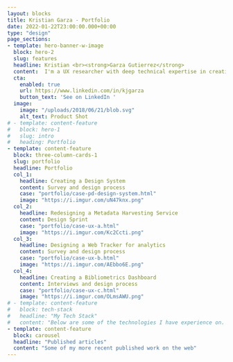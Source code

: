 ```yaml
---
layout: blocks
title: Kristian Garza - Portfolio
date: 2022-01-22T23:00:00.000+00:00
type: "design"
page_sections:
- template: hero-banner-w-image
  block: hero-2
  slug: features
  headline: Kristian <br><strong>Garza Gutierrez</strong>
  content:  I'm a UX researcher with deep technical expertise in creating intuitive digital tools that help researchers easily share their work.
  cta:
    enabled: true
    url: https://www.linkedin.com/in/kjgarza
    button_text: 'See on LinkedIn '
  image:
    image: "/uploads/2018/06/21/blob.svg"
    alt_text: Product Shot
# - template: content-feature
#   block: hero-1
#   slug: intro
#   heading: Portfolio
- template: content-feature
  block: three-column-cards-1
  slug: portfolio
  headline: Portfolio
  col_1:
    headline: Creating a Design System
    content: Survey and design process
    case: "portfolio/case-pd-design-system.html"
    image: "https://i.imgur.com/uN47knx.png"
  col_2:
    headline: Redesigning a Metadata Harvesting Service
    content: Design Sprint
    case: "portfolio/case-ux-a.html"
    image: "https://i.imgur.com/Kc2Ccti.png"
  col_3:
    headline: Designing a Web Tracker for analytics
    content: Survey and design process
    case: "portfolio/case-ux-b.html"
    image: "https://i.imgur.com/AEbbo6E.png"
  col_4:
    headline: Creating a Bibliometrics Dashboard
    content: Interviews and design process
    case: "portfolio/case-ux-c.html"
    image: "https://i.imgur.com/OLmsAWU.png"
# - template: content-feature
#   block: tech-stack
#   headline: "My Tech Stack"
#   content: "Below are some of the technologies I have experience on. This is not an exhaustive list."
- template: content-feature
  block: carousel
  headline: "Published articles"
  content: "Some of my more recent published work on the web"
---
```

